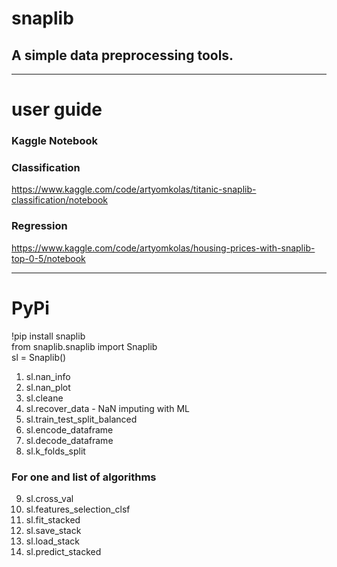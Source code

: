 <h1>snaplib</h1>
<h2>A simple data preprocessing tools.</h2>

____________________________________________

# user guide

### Kaggle Notebook

### Classification    
<https://www.kaggle.com/code/artyomkolas/titanic-snaplib-classification/notebook>


### Regression    
<https://www.kaggle.com/code/artyomkolas/housing-prices-with-snaplib-top-0-5/notebook>


____________________________________________

# PyPi

!pip install snaplib           
from snaplib.snaplib import Snaplib     
sl = Snaplib()    
       
     
      
1. sl.nan_info     
2. sl.nan_plot     
3. sl.cleane     
4. sl.recover_data - NaN imputing with ML     
5. sl.train_test_split_balanced     
6. sl.encode_dataframe     
7. sl.decode_dataframe     
8. sl.k_folds_split     
### For one and list of algorithms    
9. sl.cross_val    
10. sl.features_selection_clsf     
11. sl.fit_stacked     
12. sl.save_stack     
13. sl.load_stack     
14. sl.predict_stacked      